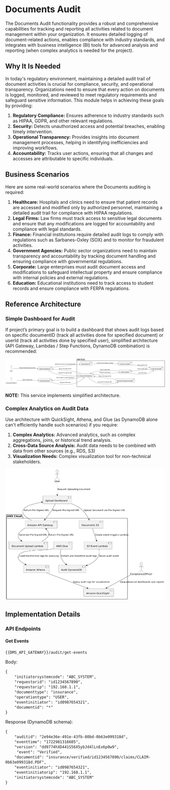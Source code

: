 # Documents Audit

The Documents Audit functionality provides a robust and comprehensive capabilities for tracking and reporting all activities related to document management within your organization. It ensures detailed logging of document-related actions, enables compliance with industry standards, and integrates with business intelligence (BI) tools for advanced analysis and reporting (when complex analytics is needed for the project).

## Why It Is Needed

In today's regulatory environment, maintaining a detailed audit trail of document activities is crucial for compliance, security, and operational transparency. Organizations need to ensure that every action on documents is logged, monitored, and reviewed to meet regulatory requirements and safeguard sensitive information. This module helps in achieving these goals by providing:

1. **Regulatory Compliance:** Ensures adherence to industry standards such as HIPAA, GDPR, and other relevant regulations.
2. **Security:** Detects unauthorized access and potential breaches, enabling timely intervention.
3. **Operational Transparency:** Provides insights into document management processes, helping in identifying inefficiencies and improving workflows.
4. **Accountability:** Tracks user actions, ensuring that all changes and accesses are attributable to specific individuals.

## Business Scenarios

Here are some real-world scenarios where the Documents auditing is required:

1. **Healthcare:** Hospitals and clinics need to ensure that patient records are accessed and modified only by authorized personnel, maintaining a detailed audit trail for compliance with HIPAA regulations.
2. **Legal Firms:** Law firms must track access to sensitive legal documents and ensure that any modifications are logged for accountability and compliance with legal standards.
3. **Finance:** Financial institutions require detailed audit logs to comply with regulations such as Sarbanes-Oxley (SOX) and to monitor for fraudulent activities.
4. **Government Agencies:** Public sector organizations need to maintain transparency and accountability by tracking document handling and ensuring compliance with governmental regulations.
5. **Corporate:** Large enterprises must audit document access and modifications to safeguard intellectual property and ensure compliance with internal policies and external regulations.
6. **Education:** Educational institutions need to track access to student records and ensure compliance with FERPA regulations.

## Reference Architecture

### Simple Dashboard for Audit

If project’s primary goal is to build a dashboard that shows audit logs based on specific documentID (track all activities done for specified document) or userId (track all activities done by specified user), simplified architecture (API Gateway, Lambdas / Step Functions, DynamoDB combination) is recommended:

![PlantUml Diagram](https://github.com/daria-serkova/aws-cdk/blob/main/documents-services/documents-management-solution/architecture/documents-audit/s3-documents-audit-simplified-architecture.png)

**NOTE:** This service implements simplified architecture.

### Complex Analytics on Audit Data

Use architecture with QuickSight, Athena, and Glue (as DynamoDB alone can't efficiently handle such scenarios) if you require:

1. **Complex Analytics:** Advanced analytics, such as complex aggregations, joins, or historical trend analysis.
2. **Cross-Data Source Analysis:** Audit data needs to be combined with data from other sources (e.g., RDS, S3)
3. **Visualization Needs:** Complex visualization tool for non-technical stakeholders.

![PlantUml Diagram](https://github.com/daria-serkova/aws-cdk/blob/main/documents-services/documents-management-solution/architecture/documents-audit/s3-documents-audit-advanced-architecture.png)

## Implementation Details

### API Endpoints

#### Get Events

`{{DMS_API_GATEWAY}}/audit/get-events`

Body:

```
{
    "initiatorsystemcode": "ABC_SYSTEM",
    "requestorid": "id1234567890",
    "requestorip": "192.168.1.1",
    "documenttype": "insurance",
    "operationtype": "USER",
    "eventinitiator": "id0987654321",
    "documentid": "*"
}
```

Response (DynamoDB schema):
```
{
    "auditid": "2e94e36e-491e-43fb-80bd-0b63e099318d",
    "eventtime": "1722981316605",
    "version": "dd9774hXD441S56X5ybJd4lLnEx6p0w9",
     "event": "Verified",
    "documentid": "insurance/verified/id1234567890/claims/CLAIM-0b63e099318d.PDF",
    "eventinitiator": "id0987654321",
    "eventinitiatorip": "192.168.1.1",
    "initiatorsystemcode": "ABC_SYSTEM"
}
```